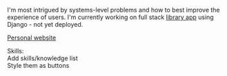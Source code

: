 I'm most intrigued by systems-level problems and how to best improve the experience of users. I'm currently working on full stack [library app](https://github.com/codysharma/CodyLibrary) using Django - not yet deployed.

[Personal website](https://codysharma.github.io/me/)

Skills:  
Add skills/knowledge list  
Style them as buttons
